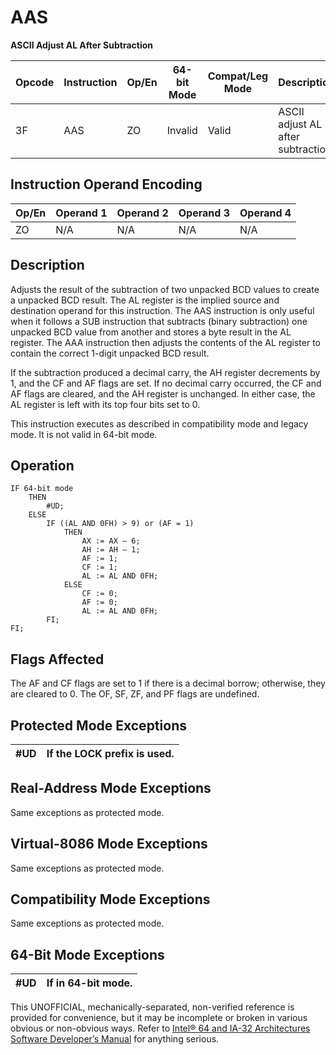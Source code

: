 # AAS

**ASCII Adjust AL After Subtraction**

| Opcode | Instruction | Op/En | 64-bit Mode | Compat/Leg Mode | Description                        |
| ------ | ----------- | ----- | ----------- | --------------- | ---------------------------------- |
| 3F     | AAS         | ZO    | Invalid     | Valid           | ASCII adjust AL after subtraction. |

## Instruction Operand Encoding

| Op/En | Operand 1 | Operand 2 | Operand 3 | Operand 4 |
| ----- | --------- | --------- | --------- | --------- |
| ZO    | N/A       | N/A       | N/A       | N/A       |

## Description

Adjusts the result of the subtraction of two unpacked BCD values to create a unpacked BCD result. The AL register is the implied source and destination operand for this instruction. The AAS instruction is only useful when it follows a SUB instruction that subtracts (binary subtraction) one unpacked BCD value from another and stores a byte result in the AL register. The AAA instruction then adjusts the contents of the AL register to contain the correct 1-digit unpacked BCD result.

If the subtraction produced a decimal carry, the AH register decrements by 1, and the CF and AF flags are set. If no decimal carry occurred, the CF and AF flags are cleared, and the AH register is unchanged. In either case, the AL register is left with its top four bits set to 0.

This instruction executes as described in compatibility mode and legacy mode. It is not valid in 64-bit mode.

## Operation

```
IF 64-bit mode
    THEN
        #​​​UD;
    ELSE
        IF ((AL AND 0FH) > 9) or (AF = 1)
            THEN
                AX := AX – 6;
                AH := AH – 1;
                AF := 1;
                CF := 1;
                AL := AL AND 0FH;
            ELSE
                CF := 0;
                AF := 0;
                AL := AL AND 0FH;
        FI;
FI;

```

## Flags Affected

The AF and CF flags are set to 1 if there is a decimal borrow; otherwise, they are cleared to 0. The OF, SF, ZF, and PF flags are undefined.

## Protected Mode Exceptions

| #​​​UD | If the LOCK prefix is used. |
| ------ | --------------------------- |

## Real-Address Mode Exceptions

Same exceptions as protected mode.

## Virtual-8086 Mode Exceptions

Same exceptions as protected mode.

## Compatibility Mode Exceptions

Same exceptions as protected mode.

## 64-Bit Mode Exceptions

| #​​​UD | If in 64-bit mode. |
| ------ | ------------------ |

This UNOFFICIAL, mechanically-separated, non-verified reference is provided for convenience, but it may be
incomplete or broken in various obvious or non-obvious
ways. Refer to [Intel® 64 and IA-32 Architectures Software Developer’s Manual](https://software.intel.com/en-us/download/intel-64-and-ia-32-architectures-sdm-combined-volumes-1-2a-2b-2c-2d-3a-3b-3c-3d-and-4) for anything serious.
